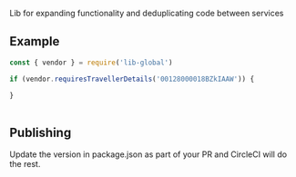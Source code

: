 Lib for expanding functionality and deduplicating code between services

## Example

```js
const { vendor } = require('lib-global')

if (vendor.requiresTravellerDetails('00128000018BZkIAAW')) {
  
}
       
```
## Publishing

Update the version in package.json as part of your PR and CircleCI will do the rest.

